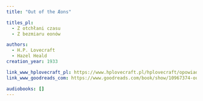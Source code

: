 ```yaml
---
title: "Out of the Æons"

titles_pl:
  - Z otchłani czasu
  - Z bezmiaru eonów

authors:
  - H.P. Lovecraft
  - Hazel Heald
creation_year: 1933

link_www_hplovecraft_pl: https://www.hplovecraft.pl/hplovecraft/opowiadania-nowele-powiesci/out-of-the-aeons/
link_www_goodreads_com: https://www.goodreads.com/book/show/10967374-out-of-the-aeons

audiobooks: []
---
```


